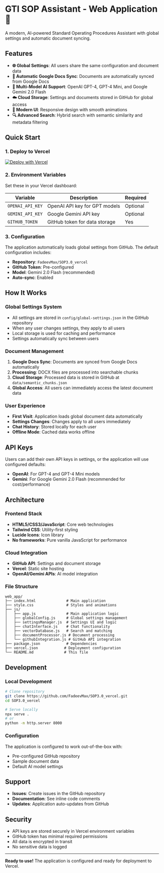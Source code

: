 # GTI SOP Assistant - Web Application 🚀

A modern, AI-powered Standard Operating Procedures Assistant with global settings and automatic document syncing.

## Features

- **🌐 Global Settings**: All users share the same configuration and document data
- **📄 Automatic Google Docs Sync**: Documents are automatically synced from Google Docs
- **🤖 Multi-Model AI Support**: OpenAI GPT-4, GPT-4 Mini, and Google Gemini 2.0 Flash
- **☁️ Cloud Storage**: Settings and documents stored in GitHub for global access
- **📱 Modern UI**: Responsive design with smooth animations
- **🔍 Advanced Search**: Hybrid search with semantic similarity and metadata filtering

## Quick Start

### 1. Deploy to Vercel

[![Deploy with Vercel](https://vercel.com/button)](https://vercel.com/new/clone?repository-url=https://github.com/FadeevMax/SOP3.0_vercel)

### 2. Environment Variables

Set these in your Vercel dashboard:

| Variable | Description | Required |
|----------|-------------|----------|
| `OPENAI_API_KEY` | OpenAI API key for GPT models | Optional |
| `GEMINI_API_KEY` | Google Gemini API key | Optional |
| `GITHUB_TOKEN` | GitHub token for data storage | Yes |

### 3. Configuration

The application automatically loads global settings from GitHub. The default configuration includes:

- **Repository**: `FadeevMax/SOP3.0_vercel`
- **GitHub Token**: Pre-configured
- **Model**: Gemini 2.0 Flash (recommended)
- **Auto-sync**: Enabled

## How It Works

### Global Settings System

- All settings are stored in `config/global-settings.json` in the GitHub repository
- When any user changes settings, they apply to all users
- Local storage is used for caching and performance
- Settings automatically sync between users

### Document Management

1. **Google Docs Sync**: Documents are synced from Google Docs automatically
2. **Processing**: DOCX files are processed into searchable chunks
3. **Cloud Storage**: Processed data is stored in GitHub at `data/semantic_chunks.json`
4. **Global Access**: All users can immediately access the latest document data

### User Experience

- **First Visit**: Application loads global document data automatically
- **Settings Changes**: Changes apply to all users immediately
- **Chat History**: Stored locally for each user
- **Offline Mode**: Cached data works offline

## API Keys

Users can add their own API keys in settings, or the application will use configured defaults:

- **OpenAI**: For GPT-4 and GPT-4 Mini models
- **Gemini**: For Google Gemini 2.0 Flash (recommended for cost/performance)

## Architecture

### Frontend Stack
- **HTML5/CSS3/JavaScript**: Core web technologies
- **Tailwind CSS**: Utility-first styling
- **Lucide Icons**: Icon library
- **No frameworks**: Pure vanilla JavaScript for performance

### Cloud Integration
- **GitHub API**: Settings and document storage
- **Vercel**: Static site hosting
- **OpenAI/Gemini APIs**: AI model integration

### File Structure
```
web_app/
├── index.html              # Main application
├── style.css               # Styles and animations
├── js/
│   ├── app.js              # Main application logic
│   ├── globalConfig.js     # Global settings management
│   ├── settingsManager.js  # Settings UI and logic
│   ├── chatInterface.js    # Chat functionality
│   ├── vectorDatabase.js   # Search and matching
│   ├── documentProcessor.js # Document processing
│   └── githubIntegration.js # GitHub API integration
├── package.json            # Dependencies
├── vercel.json            # Deployment configuration
└── README.md              # This file
```

## Development

### Local Development
```bash
# Clone repository
git clone https://github.com/FadeevMax/SOP3.0_vercel.git
cd SOP3.0_vercel

# Serve locally
npx serve .
# or
python -m http.server 8000
```

### Configuration
The application is configured to work out-of-the-box with:
- Pre-configured GitHub repository
- Sample document data
- Default AI model settings

## Support

- **Issues**: Create issues in the GitHub repository
- **Documentation**: See inline code comments
- **Updates**: Application auto-updates from GitHub

## Security

- API keys are stored securely in Vercel environment variables
- GitHub token has minimal required permissions
- All data is encrypted in transit
- No sensitive data is logged

---

**Ready to use!** The application is configured and ready for deployment to Vercel.